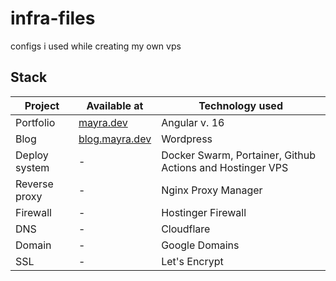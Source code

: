# infra-files
configs i used while creating my own vps
  
## Stack
| Project | Available at | Technology used |
| ------- | ------------ | --------------- |
| Portfolio | [mayra.dev](https://mayra.dev) | Angular v. 16 |
| Blog | [blog.mayra.dev](https://blog.mayra.dev) | Wordpress |
| Deploy system | - | Docker Swarm, Portainer, Github Actions and Hostinger VPS |
| Reverse proxy | - | Nginx Proxy Manager |
| Firewall | - | Hostinger Firewall |
| DNS | - | Cloudflare |
| Domain | - | Google Domains |
| SSL | - | Let's Encrypt |